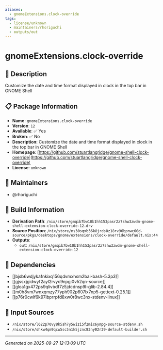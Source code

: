 ```yaml
---
aliases:
  - gnomeExtensions.clock-override
tags:
  - license/unknown
  - maintainers/rhoriguchi
  - outputs/out
---
```


# gnomeExtensions.clock-override

## 📝 Description

Customize the date and time format displayed in clock in the top bar in GNOME Shell

## 📋 Package Information

- **Name**: `gnomeExtensions.clock-override`
- **Version**: `12`
- **Available**: ✅ Yes
- **Broken**: ✅ No
- **Description**: Customize the date and time format displayed in clock in the top bar in GNOME Shell
- **Homepage**: [https://github.com/stuartlangridge/gnome-shell-clock-override](https://github.com/stuartlangridge/gnome-shell-clock-override)
- **License**: `unknown`
## 👥 Maintainers

- @rhoriguchi


## 🔧 Build Information

- **Derivation Path**: `/nix/store/gmqib7bw10b1hh153pasr2z7shw3zwdm-gnome-shell-extension-clock-override-12.drv`
- **Source Position**: `/nix/store/ns30sqxb36k8jrds8z18rv96bpnwc60d-source/pkgs/desktops/gnome/extensions/clock-override/default.nix:44`
- **Outputs**:
  - `out`:  `/nix/store/gmqib7bw10b1hh153pasr2z7shw3zwdm-gnome-shell-extension-clock-override-12`

## 🔗 Dependencies

- [[bjsb6wdjykafnkixq156qdvmxhsm2bai-bash-5.3p3]]
- [[gjssxjgidwyf2ayl2rvyc9npgi0v52qn-source]]
- [[glca1gx472ps9qlivbdf7z5jdcdnsp9l-glib-2.84.4]]
- [[m0h8vm7wnxqmzy77yph902p607lx7np5-gettext-0.25.1]]
- [[p76r0cwlf6k97ibprrpfd8xw0r8wc3nx-stdenv-linux]]

## 📁 Input Sources

- `/nix/store/l622p70vy8k5sh7y5wizi5f2mic6ynpg-source-stdenv.sh`
- `/nix/store/shkw4qm9qcw5sc5n1k5jznc83ny02r39-default-builder.sh`

---
*Generated on 2025-09-27 12:13:09 UTC*
